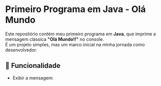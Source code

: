 # Primeiro Programa em Java - Olá Mundo

Este repositório contém meu primeiro programa em **Java**, que imprime a mensagem clássica **"Olá Mundo!!"** no console.  
É um projeto simples, mas um marco inicial na minha jornada como desenvolvedor.

## 🚀 Funcionalidade
- Exibir a mensagem:  
